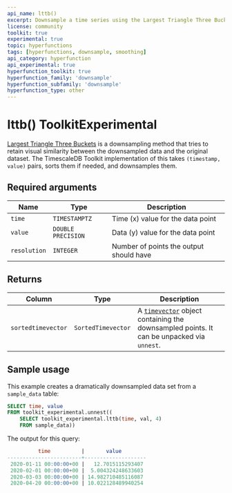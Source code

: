 ```yaml
---
api_name: lttb()
excerpt: Downsample a time series using the Largest Triangle Three Buckets method
license: community
toolkit: true
experimental: true
topic: hyperfunctions
tags: [hyperfunctions, downsample, smoothing]
api_category: hyperfunction
api_experimental: true
hyperfunction_toolkit: true
hyperfunction_family: 'downsample'
hyperfunction_subfamily: 'downsample'
hyperfunction_type: other
---
```


# lttb()  <tag type="toolkit">Toolkit</tag><tag type="experimental-toolkit">Experimental</tag>
[Largest Triangle Three Buckets][gh-lttb] is a downsampling method that 
tries to retain visual similarity between the downsampled data and the 
original dataset. The TimescaleDB Toolkit implementation of this takes 
`(timestamp, value)` pairs, sorts them if needed, and downsamples them.

## Required arguments

|Name| Type |Description|
|-|-|-|
|`time`|`TIMESTAMPTZ`|Time (x) value for the data point|
|`value`|`DOUBLE PRECISION`|Data (y) value for the data point|
|`resolution`|`INTEGER`|Number of points the output should have|

## Returns

|Column|Type|Description|
|-|-|-|
|`sortedtimevector`|`SortedTimevector`|A [`timevector`][hyperfunctions-timevectors] object containing the downsampled points. It can be unpacked via `unnest`.|

## Sample usage
This example creates a dramatically downsampled data set from a `sample_data` table:
```sql
SELECT time, value
FROM toolkit_experimental.unnest((
    SELECT toolkit_experimental.lttb(time, val, 4)
    FROM sample_data))
```

The output for this query:
```sql
          time          |       value
------------------------+--------------------
 2020-01-11 00:00:00+00 |   12.7015115293407
 2020-02-01 00:00:00+00 |  5.004324248633603
 2020-03-03 00:00:00+00 | 14.982710485116087
 2020-04-20 00:00:00+00 | 10.022128489940254
```


[gh-lttb]: https://github.com/sveinn-steinarsson/flot-downsample
[hyperfunctions-timevectors]: /timescaledb/:currentVersion:/how-to-guides/hyperfunctions/function-pipelines/#timevectors
